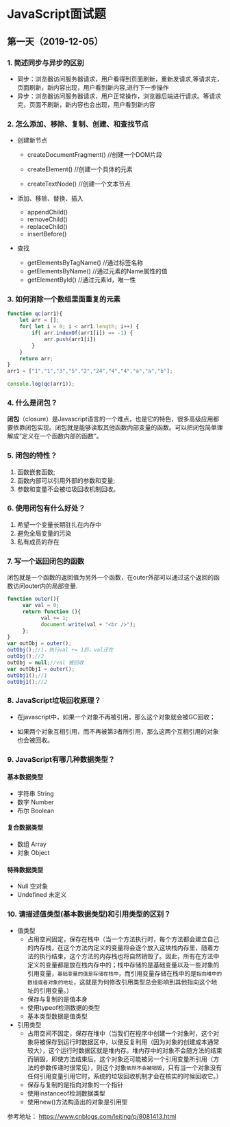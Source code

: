 # JavaScript面试题

## 第一天（2019-12-05）

### 1. 简述同步与异步的区别

- 同步：浏览器访问服务器请求，用户看得到页面刷新，重新发请求,等请求完，页面刷新，新内容出现，用户看到新内容,进行下一步操作
- 异步：浏览器访问服务器请求，用户正常操作，浏览器后端进行请求。等请求完，页面不刷新，新内容也会出现，用户看到新内容

### 2. 怎么添加、移除、复制、创建、和查找节点

- 创建新节点

  - createDocumentFragment()  //创建一个DOM片段

  - createElement()  //创建一个具体的元素

  - createTextNode()  //创建一个文本节点

- 添加、移除、替换、插入

  - appendChild()
  - removeChild()
  - replaceChild()
  - insertBefore()

- 查找

  - getElementsByTagName()  //通过标签名称
  - getElementsByName()  //通过元素的Name属性的值
  - getElementById()  //通过元素Id，唯一性

### 3. 如何消除一个数组里面重复的元素

```javascript
function qc(arr1){
	let arr = [];
	for( let i = 0; i < arr1.length; i++) {
		if( arr.indexOf(arr1[i]) == -1) {
			arr.push(arr1[i])
		}
	}
	return arr;
}
arr1 = ["1","1","3","5","2","24","4","4","a","a","b"];
		
console.log(qc(arr1)); 
```

### 4. 什么是闭包？

​		**闭包**（closure）是Javascript语言的一个难点，也是它的特色，很多高级应用都要依靠闭包实现。闭包就是能够读取其他函数内部变量的函数。可以把闭包简单理解成”定义在一个函数内部的函数”。

### 5. 闭包的特性？

1. 函数嵌套函数;
2. 函数内部可以引用外部的参数和变量;
3. 参数和变量不会被垃圾回收机制回收。

### 6. 使用闭包有什么好处？

1. 希望一个变量长期驻扎在内存中
2. 避免全局变量的污染
3. 私有成员的存在

### 7. 写一个返回闭包的函数

​		闭包就是一个函数的返回值为另外一个函数，在outer外部可以通过这个返回的函数访问outer内的局部变量.

```javascript
function outer(){
     var val = 0;
     return function (){
           val += 1;
           document.write(val + "<br />");
     };
}
var outObj = outer();
outObj();//1，执行val += 1后，val还在
outObj();//2
outObj = null;//val 被回收
var outObj1 = outer();
outObj1();//1
outObj1();//2
```



### 8.  JavaScript垃圾回收原理？

- 在javascript中，如果一个对象不再被引用，那么这个对象就会被GC回收；

- 如果两个对象互相引用，而不再被第3者所引用，那么这两个互相引用的对象也会被回收。

### 9. JavaScript有哪几种数据类型？

#### 基本数据类型

- 字符串 String
- 数字 Number
- 布尔 Boolean

#### 复合数据类型

- 数组 Array
- 对象 Object

#### 特殊数据类型

- Null 空对象
- Undefined 未定义

### 10. 请描述值类型(基本数据类型)和引用类型的区别？

- 值类型
  - 占用空间固定，保存在栈中（当一个方法执行时，每个方法都会建立自己的内存栈，在这个方法内定义的变量将会逐个放入这块栈内存里，随着方法的执行结束，这个方法的内存栈也将自然销毁了。因此，所有在方法中定义的变量都是放在栈内存中的；栈中存储的是基础变量以及一些对象的引用变量，`基础变量的值是存储在栈中`，而引用变量存储在栈中的是`指向堆中的数组或者对象的地址`，这就是为何修改引用类型总会影响到其他指向这个地址的引用变量。）
  - 保存与复制的是值本身
  - 使用typeof检测数据的类型
  - 基本类型数据是值类型
- 引用类型
  - 占用空间不固定，保存在堆中（当我们在程序中创建一个对象时，这个对象将被保存到运行时数据区中，以便反复利用（因为对象的创建成本通常较大），这个运行时数据区就是堆内存。堆内存中的对象不会随方法的结束而销毁，即使方法结束后，这个对象还可能被另一个引用变量所引用（方法的参数传递时很常见），则这个对象`依然不会被销毁`，只有当一个对象没有任何引用变量引用它时，系统的垃圾回收机制才会在核实的时候回收它。）
  - 保存与复制的是指向对象的一个指针
  - 使用instanceof检测数据类型
  - 使用new()方法构造出的对象是引用型

参考地址： https://www.cnblogs.com/leiting/p/8081413.html
